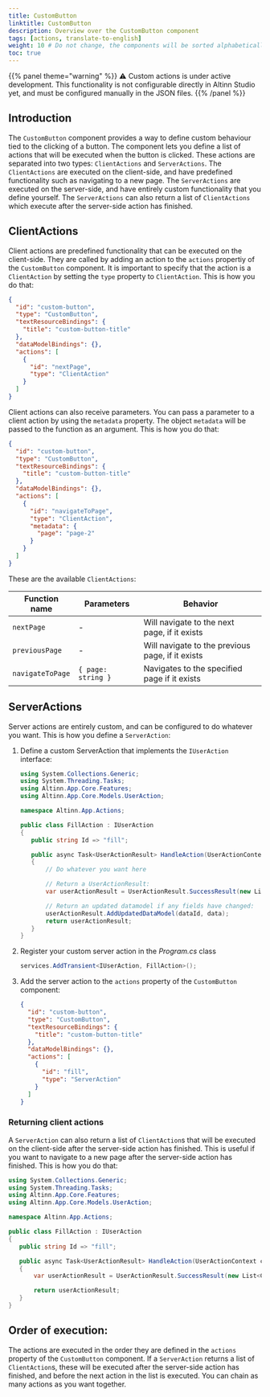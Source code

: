 ```yaml
---
title: CustomButton
linktitle: CustomButton
description: Overview over the CustomButton component
tags: [actions, translate-to-english]
weight: 10 # Do not change, the components will be sorted alphabetically
toc: true
---
```


{{% panel theme="warning" %}}
⚠️ Custom actions is under active development. This functionality is not configurable directly in Altinn Studio
yet, and must be configured manually in the JSON files.
{{% /panel %}}

## Introduction

The `CustomButton` component provides a way to define custom behaviour tied to the clicking of a button.
The component lets you define a list of actions that will be executed when the button is clicked. These actions
are separated into two types: `ClientActions` and `ServerActions`. The `ClientActions` are executed on the client-side,
and have predefined functionality such as navigating to a new page. The `ServerActions` are executed on the server-side,
and have entirely custom functionality that you define yourself. The `ServerActions` can also return a list of `ClientActions`
which execute after the server-side action has finished.

## ClientActions

Client actions are predefined functionality that can be executed on the client-side. They are called by adding
an action to the `actions` propertiy of the `CustomButton` component. It is important to specify that the action
is a `ClientAction` by setting the `type` property to `ClientAction`.
This is how you do that:

```json
{
  "id": "custom-button",
  "type": "CustomButton",
  "textResourceBindings": {
    "title": "custom-button-title"
  },
  "dataModelBindings": {},
  "actions": [
    {
      "id": "nextPage",
      "type": "ClientAction"
    }
  ]
}
```

Client actions can also receive parameters. You can pass a parameter to a client action by using the `metadata` property.
The object `metadata` will be passed to the function as an argument. This is how you do that:

```json
{
  "id": "custom-button",
  "type": "CustomButton",
  "textResourceBindings": {
    "title": "custom-button-title"
  },
  "dataModelBindings": {},
  "actions": [
    {
      "id": "navigateToPage",
      "type": "ClientAction",
      "metadata": {
        "page": "page-2"
      }
    }
  ]
}
```

These are the available `ClientActions`:

| Function name    | Parameters         | Behavior                                         |
| ---------------- | ------------------ | ------------------------------------------------ |
| `nextPage`       | -                  | Will navigate to the next page, if it exists     |
| `previousPage`   | -                  | Will navigate to the previous page, if it exists |
| `navigateToPage` | `{ page: string }` | Navigates to the specified page if it exists     |

## ServerActions

Server actions are entirely custom, and can be configured to do whatever you want. This is how you define
a `ServerAction`:

1. Define a custom ServerAction that implements the `IUserAction` interface:

   ```C#
   using System.Collections.Generic;
   using System.Threading.Tasks;
   using Altinn.App.Core.Features;
   using Altinn.App.Core.Models.UserAction;

   namespace Altinn.App.Actions;

   public class FillAction : IUserAction
   {
      public string Id => "fill";

      public async Task<UserActionResult> HandleAction(UserActionContext context)
      {
          // Do whatever you want here

          // Return a UserActionResult:
          var userActionResult = UserActionResult.SuccessResult(new List<ClientAction>());

          // Return an updated datamodel if any fields have changed:
          userActionResult.AddUpdatedDataModel(dataId, data);
          return userActionResult;
      }
   }
   ```

2. Register your custom server action in the _Program.cs_ class
   ```C#
   services.AddTransient<IUserAction, FillAction>();
   ```
3. Add the server action to the `actions` property of the `CustomButton` component:
   ```json
   {
     "id": "custom-button",
     "type": "CustomButton",
     "textResourceBindings": {
       "title": "custom-button-title"
     },
     "dataModelBindings": {},
     "actions": [
       {
         "id": "fill",
         "type": "ServerAction"
       }
     ]
   }
   ```

### Returning client actions

A `ServerAction` can also return a list of `ClientAction`s that will be executed on the client-side
after the server-side action has finished. This is useful if you want to navigate to a new page after
the server-side action has finished. This is how you do that:

```C#
using System.Collections.Generic;
using System.Threading.Tasks;
using Altinn.App.Core.Features;
using Altinn.App.Core.Models.UserAction;

namespace Altinn.App.Actions;

public class FillAction : IUserAction
{
   public string Id => "fill";

   public async Task<UserActionResult> HandleAction(UserActionContext context)
   {
       var userActionResult = UserActionResult.SuccessResult(new List<ClientAction> { ClientAction.NextPage });

       return userActionResult;
   }
}
```

## Order of execution:

The actions are executed in the order they are defined in the `actions` property of the `CustomButton` component.
If a `ServerAction` returns a list of `ClientAction`s, these will be executed after the server-side action has finished,
and before the next action in the list is executed. You can chain as many actions as you want together.
